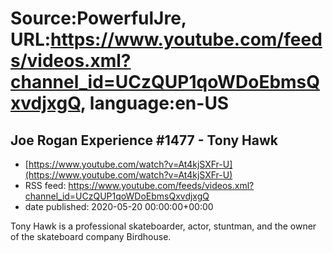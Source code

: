 # Source:PowerfulJre, URL:https://www.youtube.com/feeds/videos.xml?channel_id=UCzQUP1qoWDoEbmsQxvdjxgQ, language:en-US

## Joe Rogan Experience #1477 - Tony Hawk
 - [https://www.youtube.com/watch?v=At4kjSXFr-U](https://www.youtube.com/watch?v=At4kjSXFr-U)
 - RSS feed: https://www.youtube.com/feeds/videos.xml?channel_id=UCzQUP1qoWDoEbmsQxvdjxgQ
 - date published: 2020-05-20 00:00:00+00:00

Tony Hawk is a professional skateboarder, actor, stuntman, and the owner of the skateboard company Birdhouse.


